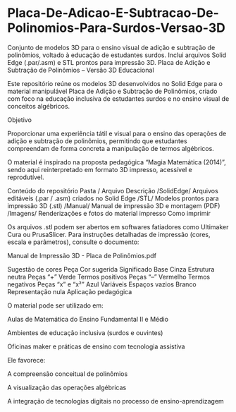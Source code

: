 # Placa-De-Adicao-E-Subtracao-De-Polinomios-Para-Surdos-Versao-3D
Conjunto de modelos 3D para o ensino visual de adição e subtração de polinômios, voltado à educação de estudantes surdos. Inclui arquivos Solid Edge (.par/.asm) e STL prontos para impressão 3D. Placa de Adição e Subtração de Polinômios – Versão 3D Educacional

Este repositório reúne os modelos 3D desenvolvidos no Solid Edge para o material manipulável Placa de Adição e Subtração de Polinômios, criado com foco na educação inclusiva de estudantes surdos e no ensino visual de conceitos algébricos.

Objetivo

Proporcionar uma experiência tátil e visual para o ensino das operações de adição e subtração de polinômios, permitindo que estudantes compreendam de forma concreta a manipulação de termos algébricos.

O material é inspirado na proposta pedagógica “Magia Matemática (2014)”, sendo aqui reinterpretado em formato 3D impresso, acessível e reprodutível.

Conteúdo do repositório Pasta / Arquivo Descrição /SolidEdge/ Arquivos editáveis (.par / .asm) criados no Solid Edge /STL/ Modelos prontos para impressão 3D (.stl) /Manual/ Manual de impressão 3D e montagem (PDF) /Imagens/ Renderizações e fotos do material impresso Como imprimir

Os arquivos .stl podem ser abertos em softwares fatiadores como Ultimaker Cura ou PrusaSlicer. Para instruções detalhadas de impressão (cores, escala e parâmetros), consulte o documento:

Manual de Impressão 3D - Placa de Polinômios.pdf

Sugestão de cores Peça Cor sugerida Significado Base Cinza Estrutura neutra Peças “+” Verde Termos positivos Peças “–” Vermelho Termos negativos Peças “x” e “x²” Azul Variáveis Espaços vazios Branco Representação nula Aplicação pedagógica

O material pode ser utilizado em:

Aulas de Matemática do Ensino Fundamental II e Médio

Ambientes de educação inclusiva (surdos e ouvintes)

Oficinas maker e práticas de ensino com tecnologia assistiva

Ele favorece:

A compreensão conceitual de polinômios

A visualização das operações algébricas

A integração de tecnologias digitais no processo de ensino-aprendizagem

